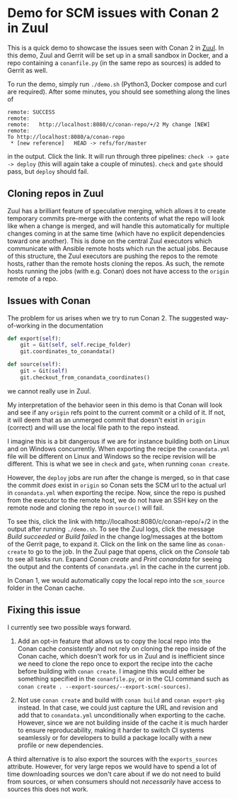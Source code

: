 # Demo for SCM issues with Conan 2 in Zuul

This is a quick demo to showcase the issues seen with Conan 2 in [Zuul](https://zuul-ci.org/). In
this demo, Zuul and Gerrit will be set up in a small sandbox in Docker, and a repo containing a
`conanfile.py` (in the same repo as sources) is added to Gerrit as well.

To run the demo, simply run `./demo.sh` (Python3, Docker compose and curl are required). After some
minutes, you should see something along the lines of

```
remote: SUCCESS
remote:
remote:   http://localhost:8080/c/conan-repo/+/2 My change [NEW]
remote:
To http://localhost:8080/a/conan-repo
 * [new reference]   HEAD -> refs/for/master
```

in the output. Click the link. It will run through three pipelines: `check -> gate -> deploy` (this
will again take a couple of minutes). `check` and `gate` should pass, but `deploy` should fail.

## Cloning repos in Zuul

Zuul has a brilliant feature of speculative merging, which allows it to create temporary commits
pre-merge with the contents of what the repo will look like when a change is merged, and will handle
this automatically for multiple changes coming in at the same time (which have no explicit
dependencies toward one another). This is done on the central Zuul executors which communicate with
Ansible remote hosts which run the actual jobs. Because of this structure, the Zuul executors are
pushing the repos to the remote hosts, rather than the remote hosts cloning the repos. As such, the
remote hosts running the jobs (with e.g. Conan) does not have access to the `origin` remote of a
repo.

## Issues with Conan

The problem for us arises when we try to run Conan 2. The suggested way-of-working in the
documentation

```python
def export(self):
    git = Git(self, self.recipe_folder)
    git.coordinates_to_conandata()

def source(self):
    git = Git(self)
    git.checkout_from_conandata_coordinates()
```

we cannot really use in Zuul.

My interpretation of the behavior seen in this demo is that Conan will look and see if any `origin`
refs point to the current commit or a child of it. If not, it will deem that as an unmerged commit
that doesn't exist in `origin` (correct) and will use the local file path to the repo instead.

I imagine this is a bit dangerous if we are for instance building both on Linux and on Windows
concurrently. When exporting the recipe the `conandata.yml` file will be different on Linux and
Windows so the recipe revision will be different. This is what we see in `check` and `gate`, when
running `conan create`.

However, the `deploy` jobs are run after the change is merged, so in that case the commit *does*
exist in `origin` so Conan sets the SCM url to the actual url in `conandata.yml` when exporting the
recipe. Now, since the repo is pushed from the executor to the remote host, we do not have an SSH
key on the remote node and cloning the repo in `source()` will fail.

To see this, click the link with http://localhost:8080/c/conan-repo/+/2 in the output after running
`./demo.sh`. To see the Zuul logs, click the message *Build succeeded* or *Build failed* in the
change log/messages at the bottom of the Gerrit page, to expand it. Click on the link on the same
line as `conan-create` to go to the job. In the Zuul page that opens, click on the *Console* tab to
see all tasks run. Expand *Conan create* and *Print conandata* for seeing the output and the
contents of `conandata.yml` in the cache in the current job.

In Conan 1, we would automatically copy the local repo into the `scm_source` folder in the Conan
cache.

## Fixing this issue

I currently see two possible ways forward.

1.  Add an opt-in feature that allows us to copy the local repo into the Conan cache *consistently*
    and not rely on cloning the repo inside of the Conan cache, which doesn't work for us in Zuul
    and is inefficient since we need to clone the repo once to export the recipe into the cache
    before building with `conan create`. I imagine this would either be something specified in the
    `conanfile.py`, or in the CLI command such as
    `conan create . --export-sources/--export-scm(-sources)`.

2.  Not use `conan create` and build with `conan build` and `conan export-pkg` instead. In that
    case, we could just capture the URL and revision and add that to `conandata.yml` unconditionally
    when exporting to the cache. However, since we are not building inside of the cache it is much
    harder to ensure reproducability, making it harder to switch CI systems seamlessly or for
    developers to build a package locally with a new profile or new dependencies.

A third alternative is to also export the sources with the `exports_sources` attribute. However, for
very large repos we would have to spend a lot of time downloading sources we don't care about if we
do not need to build from sources, or when consumers should not *necessarily* have access to sources
this does not work.
